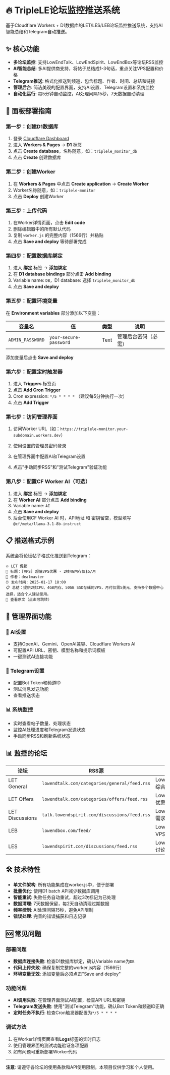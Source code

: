 # 🔥 TripleLE论坛监控推送系统

基于Cloudflare Workers + D1数据库的LET/LES/LEB论坛监控推送系统，支持AI智能总结和Telegram自动推送。

## ✨ 核心功能

- **多论坛监控**: 支持LowEndTalk、LowEndSpirit、LowEndBox等论坛RSS监控
- **AI智能总结**: 多AI提供商支持，将帖子总结成1-3句话，重点关注VPS配置和价格
- **Telegram推送**: 格式化推送到频道，包含标题、作者、时间、总结和链接
- **管理后台**: 简洁美观的配置界面，支持AI设置、Telegram设置和系统监控
- **自动化运行**: 每5分钟自动监控，AI处理间隔15秒，7天数据自动清理

## 🚀 面板部署指南

### 第一步：创建D1数据库
1. 登录 [Cloudflare Dashboard](https://dash.cloudflare.com)
2. 进入 **Workers & Pages** → **D1** 标签
3. 点击 **Create database**，名称随意，如：`triplele_monitor_db`
4. 点击 **Create** 创建数据库

### 第二步：创建Worker
1. 在 **Workers & Pages** 中点击 **Create application** → **Create Worker**
2. Worker名称随意，如：`triplele-monitor`
3. 点击 **Deploy** 创建Worker

### 第三步：上传代码
1. 在Worker详情页面，点击 **Edit code**
2. 删除编辑器中的所有默认代码
3. 复制 `worker.js` 的完整内容（1566行）并粘贴
4. 点击 **Save and deploy** 等待部署完成

### 第四步：配置数据库绑定
1. 进入 **绑定** 标签 → **添加绑定**
2. 在 **D1 database bindings** 部分点击 **Add binding**
3. Variable name: `DB`，D1 database: 选择 `triplele_monitor_db`
4. 点击 **Save and deploy**

### 第五步：配置环境变量
在 **Environment variables** 部分添加以下变量：

| 变量名 | 值 | 类型 | 说明 |
|--------|---|------|------|
| `ADMIN_PASSWORD` | `your-secure-password` | Text | 管理后台密码（必需） |

添加变量后点击 **Save and deploy**

### 第六步：配置定时触发器
1. 进入 **Triggers** 标签页
2. 点击 **Add Cron Trigger**
3. Cron expression: `*/5 * * * *` （建议每5分钟执行一次）
4. 点击 **Add Trigger**

### 第七步：访问管理界面
1. 访问Worker URL（如：`https://triplele-monitor.your-subdomain.workers.dev`）

2. 使用设置的管理员密码登录

3. 在管理界面中配置AI和Telegram设置

4. 点击"手动同步RSS"和"测试Telegram"验证功能

### 第八步：配置CF Worker AI（可选）

1. 进入 **绑定** 标签 → **添加绑定**
2. 在 **Worker AI** 部分点击 **Add binding**
3. Variable name: `AI`
4. 点击 **Save and deploy**
5. 后台使用CF Worker AI 时，API地址 和 密钥留空，模型填写`@cf/meta/llama-3.1-8b-instruct
`

## 📋 推送格式示例

系统会将论坛帖子格式化推送到Telegram：

```
🔥 LET 促销
📝 标题：[VPS] 超值VPS优惠 - 2核4G内存仅$5/月
👤 作者：dealmaster
⏰ 发布时间：2025-01-17 18:00
📋 总结：提供2核CPU、4GB内存、50GB SSD存储的VPS，月付仅需5美元，支持多个数据中心选择，适合个人建站使用。
🔗 查看原文（点击可跳转）
```

## 📱 管理界面功能

### 🤖 AI设置
- 支持OpenAI、Gemini、OpenAI兼容、Cloudflare Workers AI
- 可配置API URL、密钥、模型名称和提示词模板
- 一键测试AI连接功能

### 📱 Telegram设置
- 配置Bot Token和频道ID
- 测试消息发送功能
- 查看推送状态

### 📊 系统监控
- 实时查看帖子数量、处理状态
- 监控AI处理进度和Telegram发送状态
- 手动同步RSS和刷新系统状态

## 📊 监控的论坛

| 论坛 | RSS源 | 说明 |
|------|-------|------|
| LET General | `lowendtalk.com/categories/general/feed.rss` | LowEndTalk综合讨论 |
| LET Offers | `lowendtalk.com/categories/offers/feed.rss` | LowEndTalk优惠信息 |
| LET Discussions | `talk.lowendspirit.com/discussions/feed.rss` | LowEndTalk需求讨论 |
| LEB | `lowendbox.com/feed/` | LowEndBox VPS评测 |
| LES | `lowendspirit.com/discussions/feed.rss` | LowEndSpirit讨论 |

## 🛠️ 技术特性

- **单文件架构**: 所有功能集成在worker.js中，便于部署
- **批量优化**: 使用D1 batch API减少数据库调用
- **智能重试**: 失败任务自动重试，超过3次标记为已处理
- **数据清理**: 7天数据保留，每2天自动清理过期数据
- **频率控制**: AI处理间隔15秒，避免API限制
- **错误处理**: 完善的错误捕获和日志记录

## 🆘 常见问题

### 部署问题
- **数据库连接失败**: 检查D1数据库绑定，确认Variable name为`DB`
- **代码上传失败**: 确保复制完整的worker.js内容（1566行）
- **环境变量无效**: 添加变量后必须点击"Save and deploy"

### 功能问题
- **AI调用失败**: 在管理界面测试AI配置，检查API URL和密钥
- **Telegram发送失败**: 使用"测试Telegram"功能，确认Bot Token和频道ID正确
- **定时任务不执行**: 检查Cron触发器配置为`*/5 * * * *`

### 调试方法
1. 在Worker详情页面查看**Logs**标签的实时日志
2. 使用管理界面的测试功能验证各项配置
3. 如有问题可重新部署Worker代码

---

**注意**: 请遵守各论坛的使用条款和API使用限制。本项目仅供学习和个人使用。

